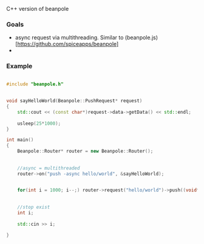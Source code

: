 C++ version of beanpole

### Goals

- async request via multithreading. Similar to (beanpole.js)[https://github.com/spiceapps/beanpole]  
-                                                                                              


### Example

    

````c++     

#include "beanpole.h"
                            
                                                   
void sayHelloWorld(Beanpole::PushRequest* request)
{                                   
	std::cout << (const char*)request->data->getData() << std::endl;          
	                                  
	usleep(25*1000);
}

int main()
{       
	Beanpole::Router* router = new Beanpole::Router();
	               
	
	//async = multithreaded                  
	router->on("push -async hello/world", &sayHelloWorld);
                                                             

	for(int i = 1000; i--;) router->request("hello/world")->push((void*)"hello world!");      
	    
	
	//stop exist                                            
	int i;
	
	std::cin >> i;
	                                                            
}

    
````